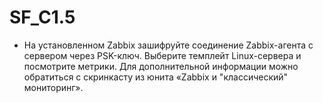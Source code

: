 # SF_C1.5
- На установленном Zabbix зашифруйте соединение Zabbix-агента с сервером через PSK-ключ. Выберите темплейт Linux-сервера и посмотрите метрики. Для дополнительной информации можно обратиться с скринкасту из юнита «Zabbix и "классический" мониторинг».
